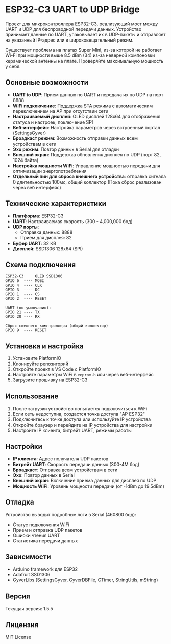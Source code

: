# ESP32-C3 UART to UDP Bridge

<image-card alt="Логотип" src="images/img0.png"></image-card>

Проект для микроконтроллера ESP32-C3, реализующий мост между UART и UDP для беспроводной передачи данных. Устройство принимает данные по UART, упаковывает их в UDP-пакеты и отправляет на указанный IP-адрес или в широковещательный режим.

Существует проблема на платах Super Mini, из-за которой не работает Wi-Fi при мощности выше 8.5 dBm (34) из-за неверной компоновки керамической антенны на плате. Проверяйте максимальную мощность у себя.

## Основные возможности

- **UART to UDP**: Прием данных по UART и передача их по UDP на порт 8888
- **WiFi подключение**: Поддержка STA режима с автоматическим переключением на AP при отсутствии сети
- **Настраиваемый дисплей**: OLED дисплей 128x64 для отображения статуса и настроек, поключение SPI
- **Веб-интерфейс**: Настройка параметров через встроенный портал (SettingsGyver)
- **Броадкаст режим**: Возможность отправки данных всем устройствам в сети
- **Эхо режим**: Повтор данных в Serial для отладки
- **Внешний экран**: Поддержка обновления дисплея по UDP (порт 82, 1024 байта)
- **Настройка мощности WiFi**: Управление мощностью передачи для оптимизации энергопотребления
- **Отдельный пин для сброса внешнего устройства**: отправка сигнала 0 длительностью 100мс, общий коллектор (Пока сброс реализован через веб интерфейс)

## Технические характеристики

- **Платформа**: ESP32-C3
- **UART**: Настраиваемая скорость (300 - 4,000,000 бод)
- **UDP порты**:
  - Отправка данных: 8888
  - Прием для дисплея: 82
- **Буфер UART**: 32 KB
- **Дисплей**: SSD1306 128x64 (SPI)

## Схема подключения

```
ESP32-C3     OLED SSD1306
GPIO 6  ---- MOSI
GPIO 4  ---- CLK
GPIO 3  ---- DC
GPIO 1  ---- CS
GPIO 2  ---- RESET

UART (по умолчанию):
GPIO 21 ---- TX
GPIO 20 ---- RX

Сброс свешнего комнтроллера (общий коллектор)
GPIO 9  ---- RESET
```

## Установка и настройка

1. Установите PlatformIO
2. Клонируйте репозиторий
3. Откройте проект в VS Code с PlatformIO
4. Настройте параметры WiFi в `eeprom.h` или через веб-интерфейс
5. Загрузите прошивку на ESP32-C3

## Использование

1. После загрузки устройство попытается подключиться к WiFi
2. Если сеть недоступна, создастся точка доступа "AP ESP32"
3. Подключитесь к точке доступа или используйте IP устройства
4. Откройте браузер и перейдите на IP устройства для настройки
5. Настройте IP клиента, битрейт UART, режимы работы

## Настройки

- **IP клиента**: Адрес получателя UDP пакетов
- **Битрейт UART**: Скорость передачи данных (300-4M бод)
- **Броадкаст**: Отправка всем устройствам в сети
- **Эхо**: Повтор данных в Serial
- **Внешний экран**: Включение приема данных для дисплея по UDP
- **Мощность WiFi**: Уровень мощности передачи (от -1dBm до 19.5dBm)

## Отладка

Устройство выводит подробные логи в Serial (460800 бод):
- Статус подключения WiFi
- Прием и отправка UDP пакетов
- Ошибки чтения UART
- Статистика передачи данных

## Зависимости

- Arduino framework для ESP32
- Adafruit SSD1306
- GyverLibs (SettingsGyver, GyverDBFile, GTimer, StringUtils, mString)

## Версия

Текущая версия: 1.5.5

## Лицензия

MIT License
